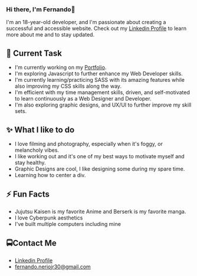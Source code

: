### Hi there, I'm Fernando👋
I'm an 18-year-old developer, and I'm passionate about creating a successful and accessible website.
Check out my [Linkedin Profile](www.linkedin.com/in/fernandoneriojr) to learn more about me and to stay updated.

🔭 Current Task
---
* I'm currently working on my [Portfolio](https://github.com/JrNerio30/FNJR_Portfolio.git).
* I'm exploring Javascript to further enhance my Web Developer skills.
* I'm currently learning/practicing SASS with its amazing features while also improving my CSS skills along the way.
* I'm efficient with my time management skills, driven, and self-motivated to learn continuously as a Web Designer and Developer.
* I'm also exploring graphic designs, and UX/UI to further improve my skill sets.

✨ What I like to do
---
* I love filming and photography, especially when it's foggy, or melancholy vibes.
* I like working out and it's one of my best ways to motivate myself and stay healthy.
* Graphic Designs are cool, I like designing some during my spare time.
* Learning how to center a div.

⚡ Fun Facts
---
* Jujutsu Kaisen is my favorite Anime and Berserk is my favorite manga.
* I love Cyberpunk aesthetics
* I've built multiple computers including mine

🚍Contact Me
---
* [Linkedin Profile](www.linkedin.com/in/fernandoneriojr)
* [fernando.neriojr30@gmail.com](jrnerio05@gmail.com)

  

